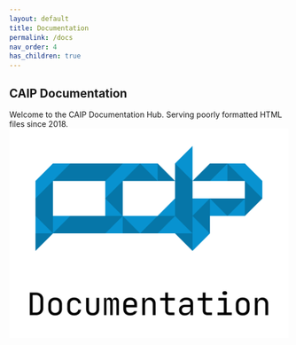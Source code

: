 ```yaml
---
layout: default
title: Documentation
permalink: /docs
nav_order: 4
has_children: true
---
```


## CAIP Documentation

Welcome to the CAIP Documentation Hub. Serving poorly formatted HTML files since 2018.
![](https://raw.githubusercontent.com/caippy/caippy.github.io/master/assets/images/caip-docs.png)